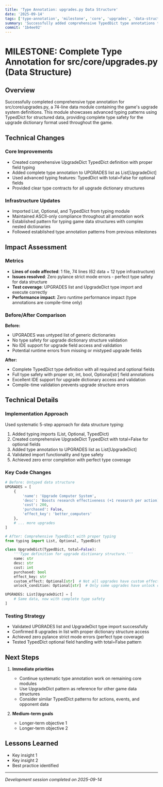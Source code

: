 ```yaml
---
title: 'Type Annotation: upgrades.py Data Structure'
date: '2025-09-14'
tags: ['type-annotation', 'milestone', 'core', 'upgrades', 'data-structure', 'typeddict']
summary: 'Successfully added comprehensive TypedDict type annotations to UPGRADES data structure with zero errors - demonstrates advanced typing patterns for game data'
commit: '1b4ee92'
---
```


# MILESTONE: Complete Type Annotation for src/core/upgrades.py (Data Structure)

## Overview

Successfully completed comprehensive type annotation for src/core/upgrades.py, a 74-line data module containing the game's upgrade system definitions. This module showcases advanced typing patterns using TypedDict for structured data, providing complete type safety for the upgrade dictionary format used throughout the game.

## Technical Changes

### Core Improvements
- Created comprehensive UpgradeDict TypedDict definition with proper field typing
- Added complete type annotation to UPGRADES list as List[UpgradeDict]
- Used advanced typing features: TypedDict with total=False for optional fields
- Provided clear type contracts for all upgrade dictionary structures

### Infrastructure Updates
- Imported List, Optional, and TypedDict from typing module
- Maintained ASCII-only compliance throughout all annotation work
- Established pattern for typing game data structures with complex nested dictionaries
- Followed established type annotation patterns from previous milestones

## Impact Assessment

### Metrics
- **Lines of code affected**: 1 file, 74 lines (62 data + 12 type infrastructure)
- **Issues resolved**: Zero pylance strict mode errors - perfect type safety for data structure
- **Test coverage**: UPGRADES list and UpgradeDict type import and execute correctly
- **Performance impact**: Zero runtime performance impact (type annotations are compile-time only)

### Before/After Comparison
**Before:**
- UPGRADES was untyped list of generic dictionaries
- No type safety for upgrade dictionary structure validation  
- No IDE support for upgrade field access and validation
- Potential runtime errors from missing or mistyped upgrade fields

**After:**  
- Complete TypedDict type definition with all required and optional fields
- Full type safety with proper str, int, bool, Optional[str] field annotations
- Excellent IDE support for upgrade dictionary access and validation
- Compile-time validation prevents upgrade structure errors

## Technical Details

### Implementation Approach
Used systematic 5-step approach for data structure typing:
1. Added typing imports (List, Optional, TypedDict)
2. Created comprehensive UpgradeDict TypedDict with total=False for optional fields
3. Added type annotation to UPGRADES list as List[UpgradeDict]
4. Validated import functionality and type safety
5. Achieved zero error completion with perfect type coverage

### Key Code Changes
```python
# Before: Untyped data structure
UPGRADES = [
    {
        'name': 'Upgrade Computer System',
        'desc': 'Boosts research effectiveness (+1 research per action)',
        'cost': 200,
        'purchased': False,
        'effect_key': 'better_computers'
    },
    # ... more upgrades
]

# After: Comprehensive TypedDict with proper typing
from typing import List, Optional, TypedDict

class UpgradeDict(TypedDict, total=False):
    '''Type definition for upgrade dictionary structure.'''
    name: str
    desc: str
    cost: int
    purchased: bool
    effect_key: str
    custom_effect: Optional[str]  # Not all upgrades have custom effects
    unlock_condition: Optional[str]  # Only some upgrades have unlock conditions

UPGRADES: List[UpgradeDict] = [
    # Same data, now with complete type safety
]
```

### Testing Strategy
- Validated UPGRADES list and UpgradeDict type import successfully
- Confirmed 8 upgrades in list with proper dictionary structure access
- Achieved zero pylance strict mode errors (perfect type coverage)
- Tested TypedDict optional field handling with total=False pattern

## Next Steps

1. **Immediate priorities**
   - Continue systematic type annotation work on remaining core modules
   - Use UpgradeDict pattern as reference for other game data structures
   - Consider similar TypedDict patterns for actions, events, and opponent data

2. **Medium-term goals**
   - Longer-term objective 1
   - Longer-term objective 2

## Lessons Learned

- Key insight 1
- Key insight 2
- Best practice identified

---

*Development session completed on 2025-09-14*
